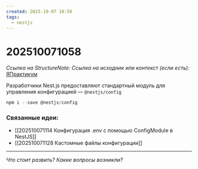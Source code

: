 ```yaml
---
created: 2025-10-07 10:58
tags:
  - nestjs
---
```

# 202510071058
*Ссылка на StructureNote:*
*Ссылка на исходник или контекст (если есть):* [ЯПрактикум](https://practicum.yandex.ru/trainer/backend-nodejs/lesson/64506ddc-7e9d-440a-acf6-bda3f77dd69f/)

Разработчики Nest.js предоставляют стандартный модуль для управления конфигурацией — `@nestjs/config`
```ts
npm i --save @nestjs/config
```


### Связанные идеи:
* [[202510071114 Конфигурация .env с помощью ConfigModule в NestJS]]
* [[202510071128 Кастомные файлы конфигурации]]
---

*Что стоит развить? Какие вопросы возникли?*
